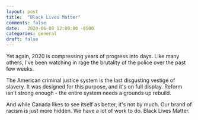 ```yaml
---
layout: post
title:  "Black Lives Matter"
comments: false
date:   2020-06-08 12:00:00 -0500
categories: general
draft: false
---
```


Yet again, 2020 is compressing years of progress into days. Like many others, I've been watching in rage the brutality of the police over the past few weeks. 

The American criminal justice system is the last disgusting vestige of slavery. It was designed for this purpose, and it's on full display. Reform isn't strong enough - the entire system needs a grounds up rebuild.

And while Canada likes to see itself as better, it's not by much. Our brand of racism is just more hidden. We have a lot of work to do. Black Lives Matter.

